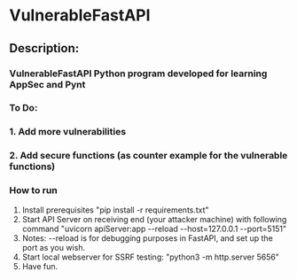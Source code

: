 # VulnerableFastAPI

## Description:
### VulnerableFastAPI Python program developed for learning AppSec and Pynt
### To Do:
### 1. Add more vulnerabilities
### 2. Add secure functions (as counter example for the vulnerable functions)
### How to run
1. Install prerequisites "pip install -r requirements.txt"
2. Start API Server on receiving end (your attacker machine) with following command "uvicorn apiServer:app --reload --host=127.0.0.1 --port=5151"
3. Notes: --reload is for debugging purposes in FastAPI, and set up the port as you wish.
4. Start local webserver for SSRF testing: "python3 -m http.server 5656"
5. Have fun.
